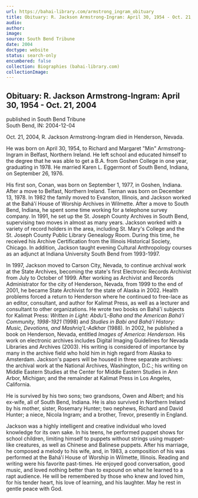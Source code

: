 ```yaml
---
url: https://bahai-library.com/armstrong_ingram_obituary
title: Obituary: R. Jackson Armstrong-Ingram: April 30, 1954 - Oct. 21, 2004
audio: 
author: 
image: 
source: South Bend Tribune
date: 2004
doctype: website
status: search-only
encumbered: false
collection: Biographies (bahai-library.com)
collectionImage: 
---
```



## Obituary: R. Jackson Armstrong-Ingram: April 30, 1954 - Oct. 21, 2004

published in South Bend Tribune  
South Bend, IN: 2004-12-04


Oct. 21, 2004, R. Jackson Armstrong-Ingram died in Henderson, Nevada.  
  
He was born on April 30, 1954, to Richard and Margaret "Min" Armstrong-Ingram in Belfast, Northern Ireland. He left school and educated himself to the degree that he was able to get a B.A. from Goshen College in one year, graduating in 1978. He married Karen L. Eggermont of South Bend, Indiana, on September 26, 1976.  
  
His first son, Conan, was born on September 1, 1977, in Goshen, Indiana. After a move to Belfast, Northern Ireland. Tiernan was born on December 13, 1978. In 1982 the family moved to Evanston, Illinois, and Jackson worked at the Bahá'í House of Worship Archives in Wilmette. After a move to South Bend, Indiana, he spent some time working for a telephone survey company. In 1991, he set up the St. Joseph County Archives in South Bend, supervising two moves in almost as many years. Jackson worked with a variety of record holders in the area, including St. Mary's College and the St. Joseph County Public Library Genealogy Room. During this time, he received his Archive Certification from the Illinois Historical Society, Chicago. In addition, Jackson taught evening Cultural Anthropology courses as an adjunct at Indiana University South Bend from 1993-1997.  
  
In 1997, Jackson moved to Carson City, Nevada, to continue archival work at the State Archives, becoming the state's first Electronic Records Archivist from July to October of 1999. After working as Archivist and Records Administrator for the city of Henderson, Nevada, from 1999 to the end of 2001, he became State Archivist for the state of Alaska in 2002. Health problems forced a return to Henderson where he continued to free-lace as an editor, consultant, and author for Kalimat Press, as well as a lecturer and consultant to other organizations. He wrote two books on Bahá'í subjects for Kalimat Press: _Written in Light: Abdu'L-Baha and the American Bahá'í Community, 1998-1921_ (1998) and _Studies in Babi and Bahá'í History: Music, Devotions, and Mashriq'L-Adkhar_ (1988). In 2002, he published a book on Henderson, Nevada, entitled _Images of America: Henderson._ His work on electronic archives includes Digital Imaging Guidelines for Nevada Libraries and Archives (2003). His writing is considered of importance by many in the archive field who hold him in high regard from Alaska to Amsterdam. Jackson's papers will be housed in three separate archives: the archival work at the National Archives, Washington, D.C.; his writing on Middle Eastern Studies at the Center for Middle Eastern Studies in Ann Arbor, Michigan; and the remainder at Kalimat Press in Los Angeles, California.  
  
He is survived by his two sons; two grandsons, Owen and Albert; and his ex-wife, all of South Bend, Indiana. He is also survived in Northern Ireland by his mother, sister, Rosemary Hunter; two nephews, Richard and David Hunter; a niece, Nicola Ingram; and a brother, Trevor, presently in England.  
  
Jackson was a highly intelligent and creative individual who loved knowledge for its own sake. In his teens, he performed puppet shows for school children, limiting himself to puppets without strings using muppet-like creatures, as well as Chinese and Balinese puppets. After his marriage, he composed a melody to his wife, and, in 1983, a composition of his was performed at the Bahá'í House of Worship in Wilmette, Illinois. Reading and writing were his favorite past-times. He enjoyed good conversation, good music, and loved nothing better than to expound on what he learned to a rapt audience. He will be remembered by those who knew and loved him, for his tender heart, his love of learning, and his laughter. May he rest in gentle peace with God.